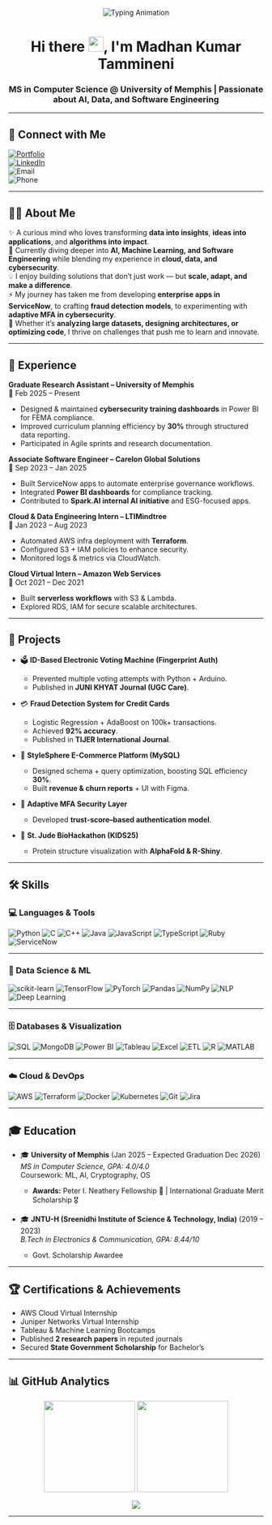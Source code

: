 <!-- Profile Banner -->
<!-- Header with Typing Animation -->
<p align="center">
  <img src="https://readme-typing-svg.herokuapp.com?font=Fira+Code&size=25&pause=1000&color=00C2FF&center=true&vCenter=true&width=600&lines=AI+%26+Data+Science+Enthusiast;Software+Engineer;Always+Learning+%26+Exploring+New+Tech" alt="Typing Animation" />
</p>

<h1 align="center">Hi there <img src="https://raw.githubusercontent.com/MartinHeinz/MartinHeinz/master/wave.gif" width="30px">, I'm Madhan Kumar Tammineni</h1>
<h3 align="center">MS in Computer Science @ University of Memphis | Passionate about AI, Data, and Software Engineering</h3>


---


## 🔗 Connect with Me  

[![Portfolio](https://img.shields.io/badge/Portfolio-8A2BE2?style=for-the-badge&logo=google-chrome&logoColor=white)](https://www.datascienceportfol.io/madhanktam)  
[![LinkedIn](https://img.shields.io/badge/LinkedIn-0A66C2?style=for-the-badge&logo=linkedin&logoColor=white)](https://www.linkedin.com/in/madhan-kumar-tammineni-4487a4197/)  
![Email](https://img.shields.io/badge/Email-madhanktam@gmail.com-D14836?style=for-the-badge&logo=gmail&logoColor=white)  
![Phone](https://img.shields.io/badge/Phone-%2B1--901--292--2574-25D366?style=for-the-badge&logo=whatsapp&logoColor=white)  

---

## 👨‍💻 About Me

✨ A curious mind who loves transforming **data into insights**, **ideas into applications**, and **algorithms into impact**.  
🌱 Currently diving deeper into **AI, Machine Learning, and Software Engineering** while blending my experience in **cloud, data, and cybersecurity**.  
💡 I enjoy building solutions that don’t just work — but **scale, adapt, and make a difference**.  
⚡ My journey has taken me from developing **enterprise apps in ServiceNow**, to crafting **fraud detection models**, to experimenting with **adaptive MFA in cybersecurity**.  
🚀 Whether it’s **analyzing large datasets, designing architectures, or optimizing code**, I thrive on challenges that push me to learn and innovate.  

---

## 💼 Experience

**Graduate Research Assistant – University of Memphis**  
📅 Feb 2025 – Present  
- Designed & maintained **cybersecurity training dashboards** in Power BI for FEMA compliance.  
- Improved curriculum planning efficiency by **30%** through structured data reporting.  
- Participated in Agile sprints and research documentation.  

**Associate Software Engineer – Carelon Global Solutions**  
📅 Sep 2023 – Jan 2025  
- Built ServiceNow apps to automate enterprise governance workflows.  
- Integrated **Power BI dashboards** for compliance tracking.  
- Contributed to **Spark.AI internal AI initiative** and ESG-focused apps.  

**Cloud & Data Engineering Intern – LTIMindtree**  
📅 Jan 2023 – Aug 2023  
- Automated AWS infra deployment with **Terraform**.  
- Configured S3 + IAM policies to enhance security.  
- Monitored logs & metrics via CloudWatch.  

**Cloud Virtual Intern – Amazon Web Services**  
📅 Oct 2021 – Dec 2021  
- Built **serverless workflows** with S3 & Lambda.  
- Explored RDS, IAM for secure scalable architectures.  

---

## 🚀 Projects

- 🗳️ **ID-Based Electronic Voting Machine (Fingerprint Auth)**  
  - Prevented multiple voting attempts with Python + Arduino.  
  - Published in **JUNI KHYAT Journal (UGC Care)**.  

- 💳 **Fraud Detection System for Credit Cards**  
  - Logistic Regression + AdaBoost on 100k+ transactions.  
  - Achieved **92% accuracy**.  
  - Published in **TIJER International Journal**.  

- 🛒 **StyleSphere E-Commerce Platform (MySQL)**  
  - Designed schema + query optimization, boosting SQL efficiency **30%**.  
  - Built **revenue & churn reports** + UI with Figma.  

- 🔐 **Adaptive MFA Security Layer**  
  - Developed **trust-score–based authentication model**.  

- 🧬 **St. Jude BioHackathon (KIDS25)**  
  - Protein structure visualization with **AlphaFold & R-Shiny**.  

---

## 🛠️ Skills

### 💻 Languages & Tools  
![Python](https://img.shields.io/badge/Python-3776AB?style=for-the-badge&logo=python&logoColor=white) 
![C](https://img.shields.io/badge/C-00599C?style=for-the-badge&logo=c&logoColor=white) 
![C++](https://img.shields.io/badge/C++-00599C?style=for-the-badge&logo=cplusplus&logoColor=white) 
![Java](https://img.shields.io/badge/Java-007396?style=for-the-badge&logo=java&logoColor=white) 
![JavaScript](https://img.shields.io/badge/JavaScript-F7DF1E?style=for-the-badge&logo=javascript&logoColor=black) 
![TypeScript](https://img.shields.io/badge/TypeScript-3178C6?style=for-the-badge&logo=typescript&logoColor=white) 
![Ruby](https://img.shields.io/badge/Ruby-CC342D?style=for-the-badge&logo=ruby&logoColor=white)  
![ServiceNow](https://img.shields.io/badge/ServiceNow-1BB55C?style=for-the-badge&logo=servicenow&logoColor=white)  

---

### 🤖 Data Science & ML  
![scikit-learn](https://img.shields.io/badge/scikit--learn-F7931E?style=for-the-badge&logo=scikitlearn&logoColor=white) 
![TensorFlow](https://img.shields.io/badge/TensorFlow-FF6F00?style=for-the-badge&logo=tensorflow&logoColor=white) 
![PyTorch](https://img.shields.io/badge/PyTorch-EE4C2C?style=for-the-badge&logo=pytorch&logoColor=white) 
![Pandas](https://img.shields.io/badge/Pandas-150458?style=for-the-badge&logo=pandas&logoColor=white) 
![NumPy](https://img.shields.io/badge/NumPy-013243?style=for-the-badge&logo=numpy&logoColor=white) 
![NLP](https://img.shields.io/badge/NLP-CC0000?style=for-the-badge&logo=OpenAI&logoColor=white) 
![Deep Learning](https://img.shields.io/badge/Deep_Learning-000000?style=for-the-badge&logo=Keras&logoColor=white)  

---

### 🗄️ Databases & Visualization  
![SQL](https://img.shields.io/badge/SQL-025E8C?style=for-the-badge&logo=postgresql&logoColor=white) 
![MongoDB](https://img.shields.io/badge/MongoDB-47A248?style=for-the-badge&logo=mongodb&logoColor=white) 
![Power BI](https://img.shields.io/badge/PowerBI-F2C811?style=for-the-badge&logo=powerbi&logoColor=black) 
![Tableau](https://img.shields.io/badge/Tableau-E97627?style=for-the-badge&logo=tableau&logoColor=white) 
![Excel](https://img.shields.io/badge/Excel-217346?style=for-the-badge&logo=microsoft-excel&logoColor=white) 
![ETL](https://img.shields.io/badge/ETL-FF6F00?style=for-the-badge&logo=apache-airflow&logoColor=white) 
![R](https://img.shields.io/badge/R-276DC3?style=for-the-badge&logo=r&logoColor=white) 
![MATLAB](https://img.shields.io/badge/MATLAB-0076A8?style=for-the-badge&logo=mathworks&logoColor=white)  

---

### ☁️ Cloud & DevOps  
![AWS](https://img.shields.io/badge/AWS-232F3E?style=for-the-badge&logo=amazonaws&logoColor=white) 
![Terraform](https://img.shields.io/badge/Terraform-7B42BC?style=for-the-badge&logo=terraform&logoColor=white) 
![Docker](https://img.shields.io/badge/Docker-2496ED?style=for-the-badge&logo=docker&logoColor=white) 
![Kubernetes](https://img.shields.io/badge/Kubernetes-326CE5?style=for-the-badge&logo=kubernetes&logoColor=white) 
![Git](https://img.shields.io/badge/Git-F05032?style=for-the-badge&logo=git&logoColor=white) 
![Jira](https://img.shields.io/badge/Jira-0052CC?style=for-the-badge&logo=jira&logoColor=white)  

---

## 🎓 Education

- 🎓 **University of Memphis** (Jan 2025 – Expected Graduation Dec 2026)  
  *MS in Computer Science, GPA: 4.0/4.0*  
  Coursework: ML, AI, Cryptography, OS
  - **Awards:** Peter I. Neathery Fellowship 🏅 | International Graduate Merit Scholarship 🎖️ 

- 🎓 **JNTU-H (Sreenidhi Institute of Science & Technology, India)** (2019 – 2023)  
  *B.Tech in Electronics & Communication, GPA: 8.44/10*  
  - Govt. Scholarship Awardee  

---

## 🏆 Certifications & Achievements

- AWS Cloud Virtual Internship  
- Juniper Networks Virtual Internship  
- Tableau & Machine Learning Bootcamps  
- Published **2 research papers** in reputed journals  
- Secured **State Government Scholarship** for Bachelor’s  

---

## 📊 GitHub Analytics

<p align="center">
  <img src="https://github-readme-stats.vercel.app/api?username=Madhan120-prog&show_icons=true&theme=radical" height="180"/>
  <img src="https://github-readme-streak-stats.herokuapp.com/?user=Madhan120-prog&theme=radical" height="180"/>
</p>

<p align="center">
  <img src="https://github-readme-activity-graph.vercel.app/graph?username=Madhan120-prog&theme=react-dark&hide_border=true" />
</p>

---

